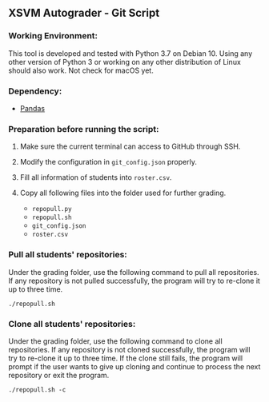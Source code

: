 ## XSVM Autograder - Git Script

### Working Environment:

This tool is developed and tested with Python 3.7 on Debian 10. Using any other version of Python 3 or working on any other distribution of Linux should also work. Not check for macOS yet.

### Dependency:

- [Pandas](https://pandas.pydata.org/docs/getting_started/install.html)

### Preparation before running the script:

1. Make sure the current terminal can access to GitHub through SSH.
2. Modify the configuration in `git_config.json` properly.
3. Fill all information of students into `roster.csv`.
4. Copy all following files into the folder used for further grading.

    - `repopull.py`
    - `repopull.sh`
    - `git_config.json`
    - `roster.csv`

### Pull all students' repositories:

Under the grading folder, use the following command to pull all repositories. If any repository is not pulled successfully, the program will try to re-clone it up to three time.

    ./repopull.sh

### Clone all students' repositories:

Under the grading folder, use the following command to clone all repositories. If any repository is not cloned successfully, the program will try to re-clone it up to three time. If the clone still fails, the program will prompt if the user wants to give up cloning and continue to process the next repository or exit the program. 

    ./repopull.sh -c
